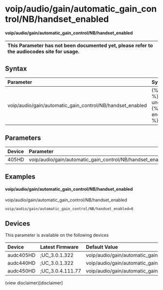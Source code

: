 ﻿---
description: voip/audio/gain/automatic_gain_control/NB/handset_enabled
search: false
---

# voip/audio/gain/automatic_gain_control/NB/handset_enabled

#### voip/audio/gain/automatic_gain_control/NB/handset_enabled


| This Parameter has not been documented yet, please refer to the audiocodes site for usage.  |
| :--- |

## Syntax
| Parameter | Syntax |
| :--- | :--- |
|voip/audio/gain/automatic_gain_control/NB/handset_enabled | {% raw %} undefined {% endraw %} |

## Parameters
|Device|Parameter|value|Description|
|:---|:---|:---|:---|
| 405HD | voip/audio/gain/automatic_gain_control/NB/handset_enabled |  |  |

## Examples
#### voip/audio/gain/automatic_gain_control/NB/handset_enabled

voip/audio/gain/automatic_gain_control/NB/handset_enabled

```
voip/audio/gain/automatic_gain_control/NB/handset_enabled=0
```

## Devices
This parameter is available on the following devices

| Device | Latest Firmware | Default Value |
|:---|:---|:---|
| audc405HD | ;UC_3.0.1.322 | voip/audio/gain/automatic_gain_control/NB/handset_enabled=0 
| audc440HD | ;UC_3.0.1.322 | voip/audio/gain/automatic_gain_control/NB/handset_enabled=0 
| audc450HD | ;UC_3.0.4.111.77 | voip/audio/gain/automatic_gain_control/NB/handset_enabled=0 

(view disclaimer)[disclaimer]
